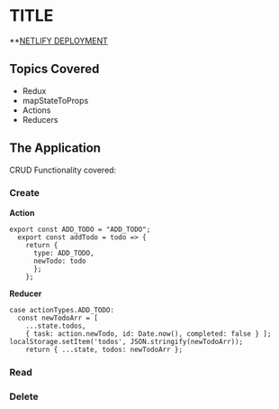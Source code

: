 # TITLE

\*\*[NETLIFY DEPLOYMENT](https://5d0c1aeb7326da0007ae0e4c--nifty-allen-1d6e8d.netlify.com/)

## Topics Covered

- Redux
- mapStateToProps
- Actions
- Reducers

## The Application

CRUD Functionality covered:

### Create

**Action**

```
export const ADD_TODO = "ADD_TODO";
  export const addTodo = todo => {
    return {
      type: ADD_TODO,
      newTodo: todo
      };
    };
```

**Reducer**

```
case actionTypes.ADD_TODO:
  const newTodoArr = [
    ...state.todos,
    { task: action.newTodo, id: Date.now(), completed: false } ]; localStorage.setItem('todos', JSON.stringify(newTodoArr));
    return { ...state, todos: newTodoArr };
```

### Read

### Delete

